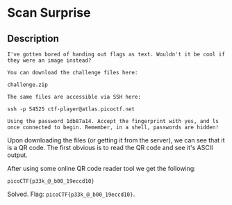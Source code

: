 # Scan Surprise

## Description

```text
I've gotten bored of handing out flags as text. Wouldn't it be cool if they were an image instead?

You can download the challenge files here:

challenge.zip

The same files are accessible via SSH here:

ssh -p 54525 ctf-player@atlas.picoctf.net

Using the password 1db87a14. Accept the fingerprint with yes, and ls once connected to begin. Remember, in a shell, passwords are hidden!
```

Upon downloading the files (or getting it from the server), we can see that it is a QR code. The first obvious is to read the QR code and see it's ASCII output.

After using some online QR code reader tool we get the following:

`picoCTF{p33k_@_b00_19eccd10}`

Solved. Flag: `picoCTF{p33k_@_b00_19eccd10}`.

